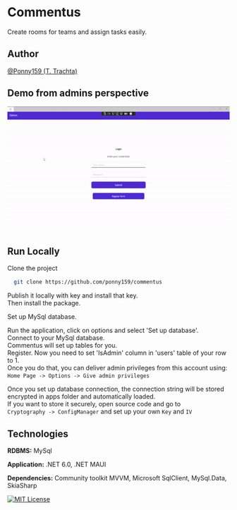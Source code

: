 
# Commentus

Create rooms for teams and assign tasks easily.


## Author

[@Ponny159 (T. Trachta)](https://www.github.com/ponny159)


## Demo from admins perspective

![](https://github.com/Ponny159/Commentus/blob/main/Commentus/Resources/commentus_admin_showcase.gif)


## Run Locally

Clone the project

```bash
  git clone https://github.com/ponny159/commentus
```

Publish it locally with key and install that key.  
Then install the package.  

Set up MySql database.  

Run the application, click on options and select 'Set up database'.  
Connect to your MySql database.  
Commentus will set up tables for you.  
Register. Now you need to set 'IsAdmin' column in 'users' table of your row to 1.  
Once you do that, you can deliver admin privileges from this account using:  
``` Home Page -> Options -> Give admin privileges ```  

Once you set up database connection, the connection string will be stored encrypted in apps folder and automatically loaded.  
If you want to store it securely, open source code and go to  
``` Cryptography -> ConfigManager ``` and set up your own ``` Key ``` and ``` IV ```
## Technologies

**RDBMS:** MySql

**Application:** .NET 6.0, .NET MAUI  

**Dependencies:** Community toolkit MVVM, Microsoft SqlClient, MySql.Data, SkiaSharp

[![MIT License](https://img.shields.io/badge/License-MIT-green.svg)](https://raw.githubusercontent.com/Ponny159/commentus/main/license.txt)

